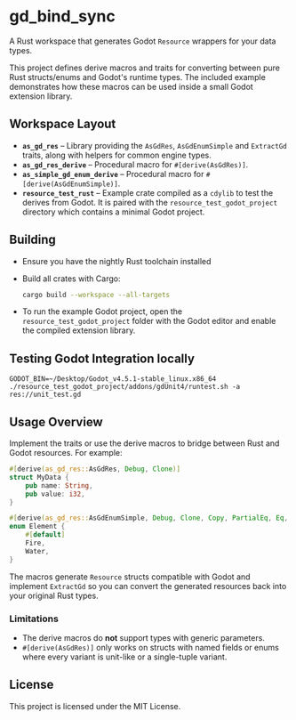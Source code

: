 # gd_bind_sync

A Rust workspace that generates Godot `Resource` wrappers for your data types.

This project defines derive macros and traits for converting between pure Rust
structs/enums and Godot's runtime types. The included example demonstrates how
these macros can be used inside a small Godot extension library.

## Workspace Layout

- **`as_gd_res`** – Library providing the `AsGdRes`, `AsGdEnumSimple` and
  `ExtractGd` traits, along with helpers for common engine types.
- **`as_gd_res_derive`** – Procedural macro for `#[derive(AsGdRes)]`.
- **`as_simple_gd_enum_derive`** – Procedural macro for `#[derive(AsGdEnumSimple)]`.
- **`resource_test_rust`** – Example crate compiled as a `cdylib` to test the
  derives from Godot. It is paired with the `resource_test_godot_project`
  directory which contains a minimal Godot project.

## Building

- Ensure you have the nightly Rust toolchain installed

- Build all crates with Cargo:

   ```bash
   cargo build --workspace --all-targets
   ```

- To run the example Godot project, open the `resource_test_godot_project`
   folder with the Godot editor and enable the compiled extension library.

## Testing Godot Integration locally

```
GODOT_BIN=~/Desktop/Godot_v4.5.1-stable_linux.x86_64 ./resource_test_godot_project/addons/gdUnit4/runtest.sh -a res://unit_test.gd
```

## Usage Overview

Implement the traits or use the derive macros to bridge between Rust and Godot
resources. For example:

```rust
#[derive(as_gd_res::AsGdRes, Debug, Clone)]
struct MyData {
    pub name: String,
    pub value: i32,
}

#[derive(as_gd_res::AsGdEnumSimple, Debug, Clone, Copy, PartialEq, Eq, Default)]
enum Element {
    #[default]
    Fire,
    Water,
}
```

The macros generate `Resource` structs compatible with Godot and implement
`ExtractGd` so you can convert the generated resources back into your original
Rust types.

### Limitations

- The derive macros do **not** support types with generic parameters.
- `#[derive(AsGdRes)]` only works on structs with named fields or enums where
  every variant is unit-like or a single-tuple variant.

## License

This project is licensed under the MIT License.
